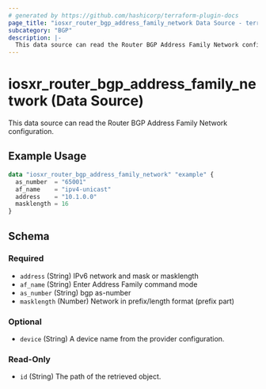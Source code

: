 ```yaml
---
# generated by https://github.com/hashicorp/terraform-plugin-docs
page_title: "iosxr_router_bgp_address_family_network Data Source - terraform-provider-iosxr"
subcategory: "BGP"
description: |-
  This data source can read the Router BGP Address Family Network configuration.
---
```


# iosxr_router_bgp_address_family_network (Data Source)

This data source can read the Router BGP Address Family Network configuration.

## Example Usage

```terraform
data "iosxr_router_bgp_address_family_network" "example" {
  as_number  = "65001"
  af_name    = "ipv4-unicast"
  address    = "10.1.0.0"
  masklength = 16
}
```

<!-- schema generated by tfplugindocs -->
## Schema

### Required

- `address` (String) IPv6 network and mask or masklength
- `af_name` (String) Enter Address Family command mode
- `as_number` (String) bgp as-number
- `masklength` (Number) Network in prefix/length format (prefix part)

### Optional

- `device` (String) A device name from the provider configuration.

### Read-Only

- `id` (String) The path of the retrieved object.


